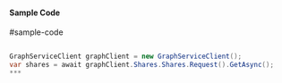 #### Sample Code
#sample-code 

```C#

GraphServiceClient graphClient = new GraphServiceClient();
var shares = await graphClient.Shares.Shares.Request().GetAsync();
*** 

```